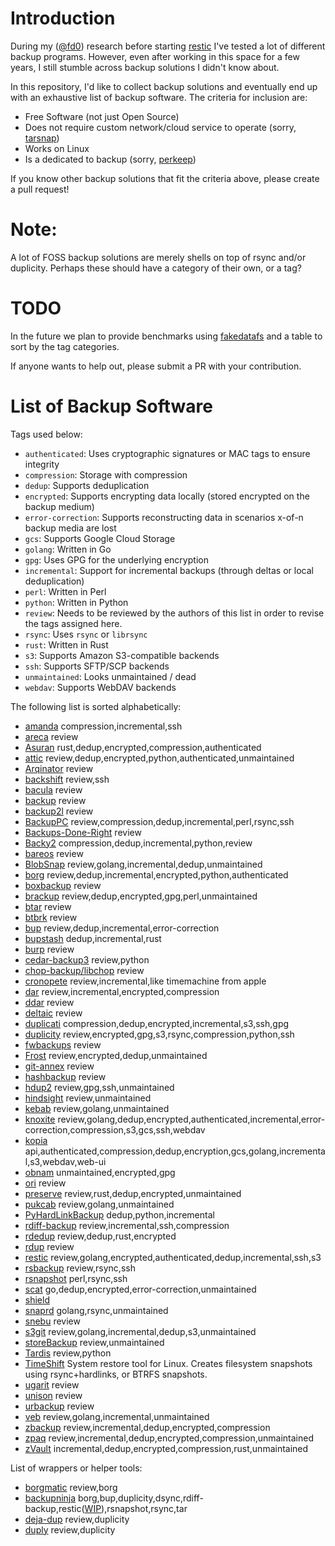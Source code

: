 Introduction
============

During my ([@fd0](https://github.com/fd0)) research before starting
[restic](https://restic.github.io) I've tested a lot of different backup
programs. However, even after working in this space for a few years, I still
stumble across backup solutions I didn't know about.

In this repository, I'd like to collect backup solutions and eventually end up
with an exhaustive list of backup software. The criteria for inclusion are:

 * Free Software (not just Open Source)
 * Does not require custom network/cloud service to operate (sorry,
   [tarsnap](https://www.tarsnap.com/))
 * Works on Linux
 * Is a dedicated to backup (sorry, [perkeep](https://perkeep.org/))

If you know other backup solutions that fit the criteria above, please create a
pull request!

Note:
=====

A lot of FOSS backup solutions are merely shells on top of rsync and/or duplicity.
Perhaps these should have a category of their own, or a tag?

TODO
====

In the future we plan to provide benchmarks using [fakedatafs](https://github.com/restic/fakedatafs) and a table to sort by the tag categories.

If anyone wants to help out, please submit a PR with your contribution.

List of Backup Software
=======================

Tags used below:
- `authenticated`: Uses cryptographic signatures or MAC tags to ensure integrity
- `compression`: Storage with compression
- `dedup`: Supports deduplication
- `encrypted`: Supports encrypting data locally (stored encrypted on the backup medium)
- `error-correction`: Supports reconstructing data in scenarios x-of-n backup media are lost
- `gcs`: Supports Google Cloud Storage
- `golang`: Written in Go
- `gpg`: Uses GPG for the underlying encryption
- `incremental`: Support for incremental backups (through deltas or local deduplication)
- `perl`: Written in Perl
- `python`: Written in Python
- `review`: Needs to be reviewed by the authors of this list in order to revise the tags assigned here.
- `rsync`: Uses `rsync` or `librsync`
- `rust`: Written in Rust
- `s3`: Supports Amazon S3-compatible backends
- `ssh`: Supports SFTP/SCP backends
- `unmaintained`: Looks unmaintained / dead
- `webdav`: Supports WebDAV backends

The following list is sorted alphabetically:
 * [amanda](http://www.amanda.org/) compression,incremental,ssh
 * [areca](https://areca-backup.org/) review
 * [Asuran](https://asuran.rs) rust,dedup,encrypted,compression,authenticated
 * [attic](https://github.com/jborg/attic) review,dedup,encrypted,python,authenticated,unmaintained
 * [Arqinator](https://github.com/asimihsan/arqinator) review
 * [backshift](http://stromberg.dnsalias.org/~strombrg/backshift/) review,ssh
 * [bacula](https://blog.bacula.org/) review
 * [backup](https://github.com/backup/backup) review
 * [backup2l](http://backup2l.sourceforge.net/) review
 * [BackupPC](https://backuppc.github.io/backuppc/) review,compression,dedup,incremental,perl,rsync,ssh
 * [Backups-Done-Right](https://github.com/spikebike/Backups-Done-Right) review
 * [Backy2](https://github.com/wamdam/backy2) compression,dedup,incremental,python,review
 * [bareos](https://www.bareos.org/en/) review
 * [BlobSnap](https://github.com/tsileo/blobsnap) review,golang,incremental,dedup,unmaintained
 * [borg](https://github.com/borgbackup) review,dedup,incremental,encrypted,python,authenticated
 * [boxbackup](https://github.com/boxbackup/boxbackup) review
 * [brackup](http://search.cpan.org/~bradfitz/Brackup-1.10/lib/Brackup/Manual/Overview.pod) review,dedup,encrypted,gpg,perl,unmaintained
 * [btar](http://viric.name/cgi-bin/btar/doc/trunk/doc/home.wiki/) review
 * [btbrk](https://github.com/digint/btrbk) review
 * [bup](https://github.com/bup/bup) review,dedup,incremental,error-correction
 * [bupstash](https://github.com/andrewchambers/bupstash) dedup,incremental,rust
 * [burp](https://burp.grke.org/) review
 * [cedar-backup3](https://bitbucket.org/cedarsolutions/cedar-backup3/wiki/Home) review,python
 * [chop-backup/libchop](http://nongnu.org/libchop/) review
 * [cronopete](https://gitlab.com/rastersoft/cronopete) review,incremental,like timemachine from apple
 * [dar](http://dar.linux.free.fr/) review,incremental,encrypted,compression
 * [ddar](https://github.com/basak/ddar) review
 * [deltaic](https://github.com/cmusatyalab/deltaic) review
 * [duplicati](https://github.com/duplicati/duplicati) compression,dedup,encrypted,incremental,s3,ssh,gpg
 * [duplicity](http://duplicity.nongnu.org/) review,encrypted,gpg,s3,rsync,compression,python,ssh
 * [fwbackups](http://www.diffingo.com/oss/fwbackups/features) review
 * [Frost](https://github.com/X-Ryl669/Frost/) review,encrypted,dedup,unmaintained
 * [git-annex](https://git-annex.branchable.com/) review
 * [hashbackup](http://www.hashbackup.com/) review
 * [hdup2](https://wiki.archlinux.org/index.php/Hdup) review,gpg,ssh,unmaintained
 * [hindsight](https://github.com/br0ns/hindsight) review,unmaintained
 * [kebab](https://github.com/davidlazar/kebab) review,golang,unmaintained
 * [knoxite](https://github.com/knoxite/knoxite) review,golang,dedup,encrypted,authenticated,incremental,error-correction,compression,s3,gcs,ssh,webdav
 * [kopia](https://github.com/kopia/kopia) api,authenticated,compression,dedup,encryption,gcs,golang,incremental,s3,webdav,web-ui
 * [obnam](https://obnam.org/) unmaintained,encrypted,gpg
 * [ori](http://ori.scs.stanford.edu/) review
 * [preserve](https://github.com/cholcombe973/preserve) review,rust,dedup,encrypted,unmaintained
 * [pukcab](https://github.com/lyonel/pukcab) review,golang,unmaintained
 * [PyHardLinkBackup](https://github.com/jedie/PyHardLinkBackup/) dedup,python,incremental
 * [rdiff-backup](https://rdiff-backup.net/) review,incremental,ssh,compression
 * [rdedup](https://github.com/dpc/rdedup) review,dedup,rust,encrypted
 * [rdup](https://github.com/miekg/rdup) review
 * [restic](https://restic.github.io) review,golang,encrypted,authenticated,dedup,incremental,ssh,s3
 * [rsbackup](https://www.greenend.org.uk/rjk/rsbackup/) review,rsync,ssh
 * [rsnapshot](http://rsnapshot.org/) perl,rsync,ssh
 * [scat](https://github.com/Roman2K/scat) go,dedup,encrypted,error-correction,unmaintained
 * [shield](https://github.com/starkandwayne/shield)
 * [snaprd](https://gitlab.tuebingen.mpg.de/stark/snaprd) golang,rsync,unmaintained
 * [snebu](http://www.snebu.com/) review
 * [s3git](https://github.com/s3git/s3git) review,golang,incremental,dedup,s3,unmaintained
 * [storeBackup](https://savannah.nongnu.org/projects/storebackup) review,unmaintained
 * [Tardis](https://github.com/koldinger/Tardis) review,python
 * [TimeShift](https://github.com/teejee2008/timeshift) System restore tool for Linux. Creates filesystem snapshots using rsync+hardlinks, or BTRFS snapshots.
 * [ugarit](https://www.kitten-technologies.co.uk/project/ugarit/doc/trunk/README.wiki) review
 * [unison](https://www.cis.upenn.edu/~bcpierce/unison/) review
 * [urbackup](https://www.urbackup.org/) review
 * [veb](https://github.com/spydez/veb) review,golang,incremental,unmaintained
 * [zbackup](http://zbackup.org/) review,incremental,dedup,encrypted,compression
 * [zpaq](http://mattmahoney.net/dc/zpaq.html) review,incremental,dedup,encrypted,compression,unmaintained
 * [zVault](https://github.com/dswd/zvault) incremental,dedup,encrypted,compression,rust,unmaintained

List of wrappers or helper tools:
- [borgmatic](https://torsion.org/borgmatic/) review,borg
- [backupninja](https://0xacab.org/liberate/backupninja)
  borg,bup,duplicity,dsync,rdiff-backup,restic([WIP](https://0xacab.org/riseuplabs/backupninja/merge_requests/2)),rsnapshot,rsync,tar
- [deja-dup](https://wiki.gnome.org/Apps/DejaDup) review,duplicity
- [duply](https://duply.net/wiki/index.php/Main_Page) review,duplicity
